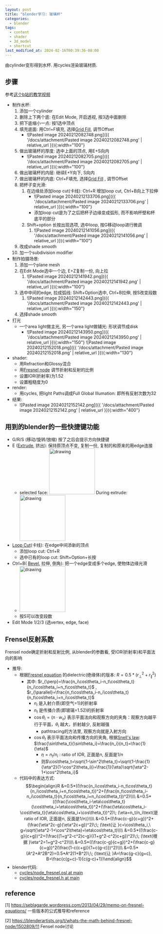 ```yaml
---
layout: post
title: "blender学习: 玻璃杯"
categories:
  - blender
tags:
  - content
  - shader
  - 3d_model
  - shortcut
last_modified_at: 2024-02-16T00:39:36-08:00
---
```


由cylinder变形得到水杯. 用cycles渲染玻璃材质.
## 步骤

参考[这个b站的教学视频](https://www.bilibili.com/video/BV1Fg4y127c7/) 

- 制作水杯:
	1. 添加一个cylinder
	2. 删除上下两个底: 在Edit Mode, 开启透视, 按3选中面删除
	3. 把下底缩小一点: 按1选中顶点
	4. 填充底面: 用Ctrl+F填充, 选择[Grid Fill](https://docs.blender.org/manual/en/latest/modeling/meshes/editing/face/grid_fill.html), 调节Offset
		-  ![Pasted image 20240212082748.png]({{ '/docs/attachment/Pasted image 20240212082748.png' | relative_url }}){:width="100"} 
	5. 做出玻璃杯的厚度: 选中上面的顶点, 用E+S向内
		-  ![Pasted image 20240212082705.png]({{ '/docs/attachment/Pasted image 20240212082705.png' | relative_url }}){:width="100"} 
	6. 做出玻璃杯的内层: 继续E+Y向下, S向内
	7. 做出玻璃杯的内底: Ctrl+F填充, 选择[Grid Fill](https://docs.blender.org/manual/en/latest/modeling/meshes/editing/face/grid_fill.html) , 调节Offset
	8. 把杯子变光滑:
		1. 在边缘处添加loop cut(卡线): Ctrl+R 增加loop cut, Ctrl+B向上下拉伸
			-  ![Pasted image 20240212133706.png]({{ '/docs/attachment/Pasted image 20240212133706.png' | relative_url }}){:width="100"} 
			- 添加loop cut是为了之后把杯子边缘变成弧形, 而不影响杯壁和杯底平的部分
		1. Shift+option 长按出现选项, 选中loop, 按G移动loop进行微调
			1. ![Pasted image 20240212141056.png]({{ '/docs/attachment/Pasted image 20240212141056.png' | relative_url }}){:width="100"} 
	9. 改成shade smooth
	10. 加一个subdivision modifier
- 制作拍摄场景:
	1. 添加一个plane mesh
	2. 在Edit Mode选中一个边, E+Z复制一份, 向上拉
		1. ![Pasted image 20240212141942.png]({{ '/docs/attachment/Pasted image 20240212141942.png' | relative_url }}){:width="100"} 
	3. 选中中间的edge, 拉成弧线: Shift+Option选中, Ctrl+B拉伸, 按S改变段数
		1. ![Pasted image 20240212142443.png]({{ '/docs/attachment/Pasted image 20240212142443.png' | relative_url }}){:width="150"} 
	4. 选择shade smooth
- 打光
	- 一个area light做主光, 另一个area light做辅光: 形状调节成disk
		- ![Pasted image 20240212143950.png]({{ '/docs/attachment/Pasted image 20240212143950.png' | relative_url }}){:width="150"} ![Pasted image 20240212152018.png]({{ '/docs/attachment/Pasted image 20240212152018.png' | relative_url }}){:width="130"}  
- shader: 
	- 用Refraction和Glossy混合
	- 用[Fresnel node](https://docs.blender.org/manual/en/4.0/render/shader_nodes/input/fresnel.html) 调节折射和反射的比例
	- 设置IOR(折射率)为1.52
	- 设置粗糙度为0
- render:
	- 用cycles, 把light Paths调成Full Global Illumation: 即所有反射次数为32
- 结果: 
	- ![Pasted image 20240212152142.png]({{ '/docs/attachment/Pasted image 20240212152142.png' | relative_url }}){:width="400"}


## 用到的blender的一些快捷键功能

- G/R/S (移动/旋转/放缩) 按了之后会提示方向快捷键
- E ([Extrude](https://docs.blender.org/manual/en/2.80/modeling/meshes/editing/duplicating/extrude.html), 挤出): 保持原顶点不变, 复制一份, 复制的和原来的用edge连接
	- selected face: <img src="https://docs.blender.org/manual/en/2.80/_images/modeling_meshes_editing_duplicating_extrude_face-before.png" alt="drawing" width="150"/>  During extrude:  <img src="https://docs.blender.org/manual/en/2.80/_images/modeling_meshes_editing_duplicating_extrude_face-after.png" alt="drawing" width="150"/>  
- [Loop Cut](https://docs.blender.org/manual/en/latest/modeling/meshes/tools/loop.html)(卡线): 在edge中间添新的顶点
	- 添加loop cut: Ctrl+R
	- 选中已有的loop cut: Shift+Option+长按
- Ctrl+B( [Bevel](https://docs.blender.org/manual/en/2.81/modeling/meshes/editing/subdividing/bevel.html#:~:text=The%20Bevel%20tool%20smooths%20the,above%20to%20run%20the%20tool.), 拉伸, 倒角): 把一个edge变成多个edge, 使物体边缘光滑
	- <img src="https://docs.blender.org/manual/zh-hans/2.81/_images/modeling_meshes_editing_subdividing_bevel_example-4.png" alt="drawing" width="150"/> 
	- 按S可以改变段数
- Edit Mode 1/2/3 (选vertex, edge, face)

## Frensel反射系数

Frensel node确定折射和反射比例, 从blender的参数看, 受IOR(折射率)和平面法向的影响

- 推导: 
	- 根据[Fresnel equation](https://en.wikipedia.org/wiki/Fresnel_equations) 的dielectric(绝缘体)的版本: $R=0.5*(r_{\perp}^2+r_{\parallel}^2)$ 
		- 其中: $r_{\perp}=\frac{n_i\cos\theta_i-n_t\cos\theta_t}{n_i\cos\theta_i+n_t\cos\theta_t}$  , $r_{\parallel}=\frac{n_t\cos\theta_i-n_i\cos\theta_t}{n_t\cos\theta_i+n_i\cos\theta_t}$  
			- $n_i$ 是入射介质(即空气=1)的折射率
			- $n_t$ 是传播介质(即玻璃=1.52)的折射率
			- $\cos\theta_i=(n\cdot w_o)$ 表示平面法向和观察方向的夹角：观察方向越平行于平面，$\theta_i$ 越大，折射越少, 反射越强
				- pathtracing的方法里, 观察方向就是入射方向
			- $\cos\theta_t$ 表示平面法向和传播方向的夹角, 根据[Snell's law](https://en.wikipedia.org/wiki/Snell%27s_law): $\frac{\sin\theta_t}{\sin\theta_i}=\frac{n_i}{n_t}=\frac{1}{\eta}$ 
				-  $\eta=n_t/n_i$ : ratio of IOR, 正面是$n$, 反面是$1/n$   
				- 则$\cos\theta_t=\sqrt{1-\sin^2\theta_t}=\sqrt{1-\frac{1}{\eta^2}(1-\cos^2\theta_i)}=\frac{1}{\eta}\sqrt{\eta^2-1+\cos^2\theta_i}$  
	- 代码中的表达方式:
		$$\begin{align}R &=0.5*((\frac{n_i\cos\theta_i-n_t\cos\theta_t}{n_i\cos\theta_i+n_t\cos\theta_t})^2+(\frac{n_t\cos\theta_i-n_i\cos\theta_t}{n_t\cos\theta_i+n_i\cos\theta_t})^2)\\\\ &=0.5*((\frac{\cos\theta_i-\eta\cos\theta_t}{\cos\theta_i+\eta\cos\theta_t})^2+(\frac{\eta\cos\theta_i-\cos\theta_t}{\eta\cos\theta_i+\cos\theta_t})^2)\; (\eta=n_t/n_i\text{是ratio of IOR, 正面是n, 反面是1/n)}\\\\ &=0.5*((\frac{c-g}{c+g})^2+(\frac{\eta^2c-g}{\eta^2c+g})^2)\;\; (\text{让 }c=\cos\theta_i,\  g=\sqrt{\eta^2-1+\cos^2\theta}=\eta\cos\theta_t)\\\\ &=0.5*((\frac{c-g}{c+g})^2+(\frac{(1+g^2-c^2)c-g}{(1+g^2-c^2)c+g})^2)\;\; (\text{根据 }\eta^2=1+g^2-c^2)\\\\  &=0.5*((\frac{c-g}{c+g})^2+(\frac{c-g}{c+g})^2(\frac{1-c(c+g)}{1+c(g-c)})^2)\\\\  &=0.5*(A^2+A^2B^2)=0.5*A^2(1+B^2)\;\; (\text{让 }A=\frac{g-c}{g+c}, B=\frac{c(g+c)-1}{c(g-c)+1})\end{align}$$
- blender代码: 
	- [cycles/node_fresnel.osl at main](https://projects.blender.org/blender/cycles/src/branch/main/src/kernel/osl/shaders/node_fresnel.osl) 
	-  [cycles/node_fresnel.h at main](https://projects.blender.org/blender/cycles/src/branch/main/src/kernel/osl/shaders/node_fresnel.h) 

## reference 
<span id="ref"></span>

[1] https://seblagarde.wordpress.com/2013/04/29/memo-on-fresnel-equations/ 一些版本的公式推导和reference

[2] https://blenderartists.org/t/whats-the-math-behind-fresnel-node/1502809/11 Fensel node讨论




